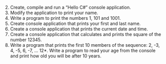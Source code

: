 2. Create, compile and run a “Hello C#” console application.
3. Modify the application to print your name.
4. Write a program to print the numbers 1, 101 and 1001.
6. Create console application that prints your first and last name.
7. Create a console application that prints the current date and time.
8. Create a console application that calculates and prints the square of the number 12345.
9. Write a program that prints the first 10 members of the sequence: 2, -3, 4, -5, 6, -7, ...
12*. Write a program to read your age from the console and print how old you will be after 10 years.
